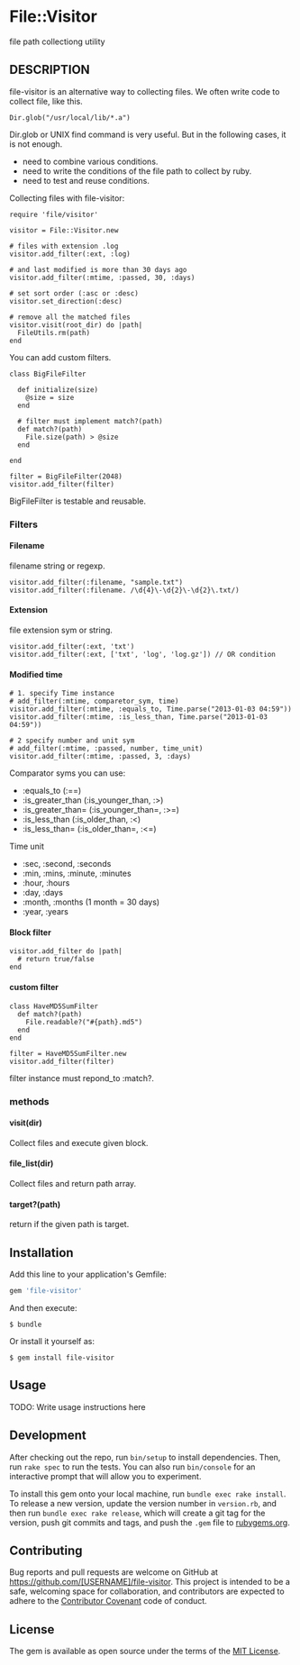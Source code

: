 # File::Visitor

file path collectiong utility

## DESCRIPTION

file-visitor is an alternative way to collecting files.
We often write code to collect file, like this.

    Dir.glob("/usr/local/lib/*.a")

Dir.glob or UNIX find command is very useful.
But in the following cases, it is not enough. 

* need to combine various conditions. 
* need to write the conditions of the file path to collect by ruby. 
* need to test and reuse conditions. 

Collecting files with file-visitor:

    require 'file/visitor'
    
    visitor = File::Visitor.new
      
    # files with extension .log
    visitor.add_filter(:ext, :log)
    
    # and last modified is more than 30 days ago
    visitor.add_filter(:mtime, :passed, 30, :days)

    # set sort order (:asc or :desc)
    visitor.set_direction(:desc) 

    # remove all the matched files
    visitor.visit(root_dir) do |path|
      FileUtils.rm(path)
    end

You can add custom filters.

    class BigFileFilter
     
      def initialize(size)
        @size = size
      end
    
      # filter must implement match?(path)
      def match?(path)
        File.size(path) > @size
      end
    
    end
     
    filter = BigFileFilter(2048)
    visitor.add_filter(filter)

BigFileFilter is testable and reusable.

### Filters

#### Filename

filename string or regexp.

    visitor.add_filter(:filename, "sample.txt")
    visitor.add_filter(:filename. /\d{4}\-\d{2}\-\d{2}\.txt/)

#### Extension

file extension sym or string.

    visitor.add_filter(:ext, 'txt')
    visitor.add_filter(:ext, ['txt', 'log', 'log.gz']) // OR condition

#### Modified time

    # 1. specify Time instance
    # add_filter(:mtime, comparetor_sym, time)
    visitor.add_filter(:mtime, :equals_to, Time.parse("2013-01-03 04:59"))
    visitor.add_filter(:mtime, :is_less_than, Time.parse("2013-01-03 04:59"))
    
    # 2 specify number and unit sym
    # add_filter(:mtime, :passed, number, time_unit)
    visitor.add_filter(:mtime, :passed, 3, :days)

Comparator syms you can use:

* :equals_to (:==)
* :is_greater_than (:is_younger_than, :>)
* :is_greater_than= (:is_younger_than=, :>=)
* :is_less_than (:is_older_than, :<)
* :is_less_than= (:is_older_than=, :<=)

Time unit

* :sec, :second, :seconds
* :min, :mins, :minute, :minutes
* :hour, :hours
* :day, :days
* :month, :months (1 month = 30 days)
* :year, :years

#### Block filter

    visitor.add_filter do |path|
      # return true/false
    end

#### custom filter

    class HaveMD5SumFilter
      def match?(path)
        File.readable?("#{path}.md5")
      end
    end
  
    filter = HaveMD5SumFilter.new
    visitor.add_filter(filter)

filter instance must repond_to :match?.

### methods

#### visit(dir)

Collect files and execute given block.

#### file_list(dir)

Collect files and return path array.

#### target?(path)

return if the given path is target.


## Installation

Add this line to your application's Gemfile:

```ruby
gem 'file-visitor'
```

And then execute:

    $ bundle

Or install it yourself as:

    $ gem install file-visitor

## Usage

TODO: Write usage instructions here

## Development

After checking out the repo, run `bin/setup` to install dependencies. Then, run `rake spec` to run the tests. You can also run `bin/console` for an interactive prompt that will allow you to experiment.

To install this gem onto your local machine, run `bundle exec rake install`. To release a new version, update the version number in `version.rb`, and then run `bundle exec rake release`, which will create a git tag for the version, push git commits and tags, and push the `.gem` file to [rubygems.org](https://rubygems.org).

## Contributing

Bug reports and pull requests are welcome on GitHub at https://github.com/[USERNAME]/file-visitor. This project is intended to be a safe, welcoming space for collaboration, and contributors are expected to adhere to the [Contributor Covenant](http://contributor-covenant.org) code of conduct.


## License

The gem is available as open source under the terms of the [MIT License](http://opensource.org/licenses/MIT).

